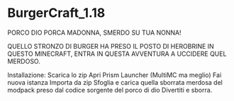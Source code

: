 # BurgerCraft_1.18

PORCO DIO PORCA MADONNA,
SMERDO SU TUA NONNA!

QUELLO STRONZO DI BURGER HA PRESO IL POSTO DI HEROBRINE IN QUESTO MINECRAFT, ENTRA IN QUESTA AVVENTURA A UCCIDERE QUEL MERDOSO.

Installazione: 
Scarica lo zip
Apri Prism Launcher (MultiMC ma meglio)
Fai nuova istanza
Importa da zip
Sfoglia e carica quella sborrata merdosa del modpack preso dal codice sorgente del porco di dio
Divertiti e sborra.
